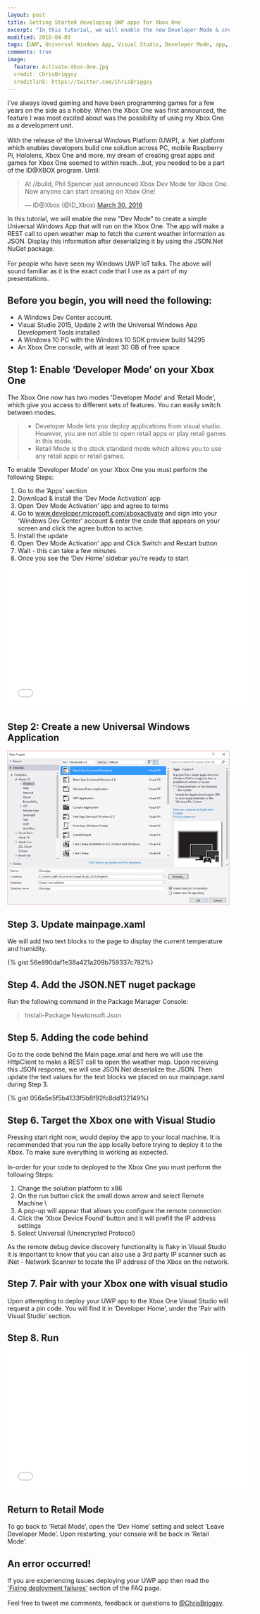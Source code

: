 ```yaml
---
layout: post
title: Getting Started developing UWP apps for Xbox One
excerpt: "In this tutorial, we will enable the new Developer Mode & create a simple Universal Windows App that will run on the Xbox One."
modified: 2016-04-03
tags: [UWP, Universal Windows App, Visual Studio, Developer Mode, app, game, Xbox, Xbox one, C#, .Net, Rest]
comments: true
image:
  feature: Activate-Xbox-One.jpg
  credit: ChrisBriggsy
  creditlink: https://twitter.com/ChrisBriggsy
---
```


I've always loved gaming and have been programming games for a few years on the side as a hobby. When the Xbox One was first announced, the feature I was most excited about was the possibility of using my Xbox One as a development unit.<br><br>With the release of the Universal Windows Platform (UWP), a .Net platform which enables developers build one solution across PC, mobile Raspberry Pi, Hololens, Xbox One and more, my dream of creating great apps and games for Xbox One seemed to within reach...but, you needed to be a part of the ID@XBOX program. Until:

<blockquote class="twitter-tweet" data-lang="en"><p lang="en" dir="ltr">At //build, Phil Spencer just announced Xbox Dev Mode for Xbox One. Now anyone can start creating on Xbox One!</p>&mdash; ID@Xbox (@ID_Xbox) <a href="https://twitter.com/ID_Xbox/status/715216845918179328">March 30, 2016</a></blockquote>
<script async src="//platform.twitter.com/widgets.js" charset="utf-8"></script>

In this tutorial, we will enable the new "Dev Mode" to create a simple Universal Windows App that will run on the Xbox One. The app will make a REST call to open weather map to fetch the current weather information as JSON.  Display this information after deserializing it by using the JSON.Net NuGet package.<br><br>For people who have seen my Windows UWP IoT talks. The above will sound familiar as it is the exact code that I use as a part of my presentations.

## Before you begin, you will need the following:

* A Windows Dev Center account.
* Visual Studio 2015, Update 2 with the Universal Windows App Development Tools installed
* A Windows 10 PC with the Windows 10 SDK preview build 14295 
* An Xbox One console, with at least 30 GB of free space

## Step 1: Enable ‘Developer Mode’ on your Xbox One

The Xbox One now has two modes 'Developer Mode’ and ‘Retail Mode', which give you access to different sets of features. You can easily switch between modes.

> * Developer Mode lets you deploy applications from visual studio. However, you are not able to open retail apps or play retail games in this mode.
> * Retail Mode is the stock standard mode which allows you to use any retail apps or retail games.

To enable ‘Developer Mode’ on your Xbox One you must perform the following Steps:

1. Go to the ‘Apps’ section
2. Download & install the ‘Dev Mode Activation’ app
3. Open ‘Dev Mode Activation’ app and agree to terms
4. Go to www.developer.microsoft.com/xboxactivate and sign into your ‘Windows Dev Center’ account & enter the code that appears on your screen and click the agree button to active.
5. Install the update
6. Open ‘Dev Mode Activation’ app and Click Switch and Restart button
7. Wait - this can take a few minutes 
8. Once you see the ‘Dev Home’ sidebar you're ready to start

<iframe width="560" height="315" src="//www.youtube.com/embed/yoWCoHQgKmY" frameborder="0" allowfullscreen="allowfullscreen">&nbsp;</iframe> 

## Step 2:  Create a new Universal Windows Application

![New UWP App](/images/NewXboxUWPApp.png)

## Step 3. Update mainpage.xaml

We will add two text blocks to the page to display the current temperature and humidity.

{% gist 56e890daf1e38a421a209b759337c782%}

## Step 4. Add the JSON.NET nuget package

Run the following command in the Package Manager Console:

> Install-Package Newtonsoft.Json

## Step 5.  Adding the code behind

Go to the code behind the Main page.xmal and here we will use the HttpClient to make a REST call to open the weather map. Upon receiving this JSON response, we will use JSON.Net deserialize the JSON. Then update the text values for the text blocks we placed on our mainpage.xaml during Step 3.

{% gist 056a5e5f5b4133f5b8f92fc8dd132149%}

## Step 6.  Target the Xbox one with Visual Studio

Pressing start right now, would deploy the app to your local machine. It is recommended that you run the app locally before trying to deploy it to the Xbox. To make sure everything is working as expected.<br><br>In-order for your code to deployed to the Xbox One you must perform the following Steps:

1. Change the solution platform to x86
2. On the run button click the small down arrow and select Remote Machine \
3. A pop-up will appear that allows you configure the remote connection
4. Click the ‘Xbox Device Found’ button and it will prefill the IP address settings 
5. Select Universal (Unencrypted Protocol)

As the remote debug device discovery functionality is flaky in Visual Studio it is important to know that you can also use a 3rd party IP scanner such as iNet - Network Scanner to locate the IP address of the Xbox on the network. 

## Step 7.  Pair with your Xbox one with visual studio

Upon attempting to deploy your UWP app to the Xbox One Visual Studio will request a pin code. You will find it in ‘Developer Home’, under the ‘Pair with Visual Studio’ section.

## Step 8. Run

<iframe width="560" height="315" src="//www.youtube.com/embed/HjcRWeVH_Gg" frameborder="0" allowfullscreen="allowfullscreen">&nbsp;</iframe> 

## Return to Retail Mode

To go back to ‘Retail Mode’, open the ‘Dev Home’ setting and select ‘Leave Developer Mode’. Upon restarting, your console will be back in ‘Retail Mode’.

## An error occurred!

If you are experiencing issues deploying your UWP app then read the ['Fixing deployment failures'](https://msdn.microsoft.com/en-us/windows/uwp/xbox-apps/frequently-asked-questions#fixing-deployment-failures ) section of the FAQ page. <br><br>Feel free to tweet me comments, feedback or questions to [@ChrisBriggsy](https://twitter.com/ChrisBriggsy).

